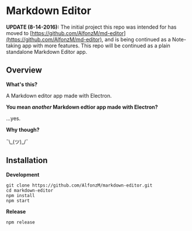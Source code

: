 Markdown Editor
===============

__UPDATE (8-14-2016):__ The initial project this repo was intended for has moved to [https://github.com/AlfonzM/md-editor](https://github.com/AlfonzM/md-editor), and is being continued as a Note-taking app with more features. This repo will be continued as a plain standalone Markdown Editor app.

## Overview

__What's this?__

A Markdown editor app made with Electron.

__You mean _another_ Markdown edtior app made with Electron?__

...yes.

__Why though?__

¯\\\_(ツ)_/¯

## Installation

__Development__

```
git clone https://github.com/AlfonzM/markdown-editor.git
cd markdown-editor
npm install
npm start
```

__Release__

```
npm release
```